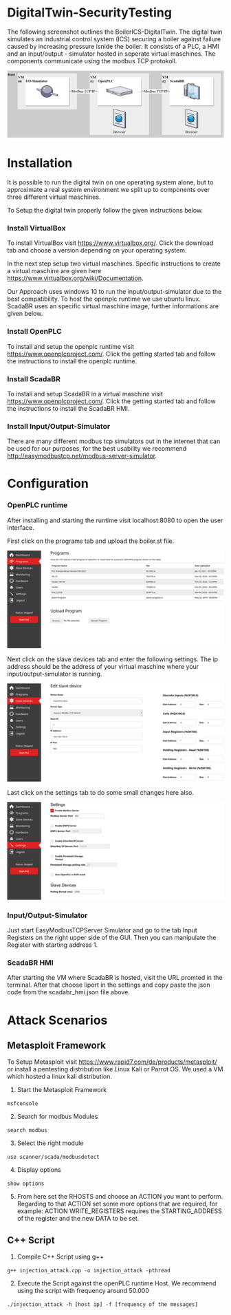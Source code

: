 # DigitalTwin-SecurityTesting

The following screenshot outlines the BoilerICS-DigitalTwin. The digital twin simulates an industrial control system (ICS) securing a boiler against failure caused by increasing pressure isnide the boiler. It consists of a PLC, a HMI and an input/output - simulator hosted in seperate virtual maschines. The components communicate using the modbus TCP protokoll.

![Screenshot](misc/DigitalerZwilling.png)


# Installation

It is possible to run the digital twin on one operating system alone, but to approximate a real system environment we split up to components over three different virtual maschines.

To Setup the digital twin properly follow the given instructions below.

### Install VirtualBox

To install VirtualBox visit https://www.virtualbox.org/. Click the download tab and choose a version depending on your operating system. 

In the next step setup two virtual maschines. Specific instructions to create a virtual maschine are given here https://www.virtualbox.org/wiki/Documentation.

Our Approach uses windows 10 to run the input/output-simulator due to the best compatibility. To host the openplc runtime we use ubuntu linux. ScadaBR uses an specific virtual maschine image, further informations are given below.

### Install OpenPLC

To install and setup the openplc runtime visit https://www.openplcproject.com/. Click the getting started tab and follow the instructions to install the openplc runtime.

### Install ScadaBR

To install and setup ScadaBR in a virtual maschine visit https://www.openplcproject.com/. Click the getting started tab and follow the instructions to install the ScadaBR HMI.

### Install Input/Output-Simulator

There are many different modbus tcp simulators out in the internet that can be used for our purposes, for the best usability we recommend http://easymodbustcp.net/modbus-server-simulator.


# Configuration

### OpenPLC runtime

After installing and starting the runtime visit localhost:8080 to open the user interface.

First click on the programs tab and upload the boiler.st file.

![Screenshot](misc/OpenPLC_Einstellungen_Program.png)

Next click on the slave devices tab and enter the following settings. The ip address should be the address of your virtual maschine where your input/output-simulator is running.

![Screenshot](misc/OpenPLC_Einstellungen_SlaveDevice.png)

Last click on the settings tab to do some small changes here also.

![Screenshot](misc/OpenPLC_Einstellungen_Settings.png)


### Input/Output-Simulator

Just start EasyModbusTCPServer Simulator and go to the tab Input Registers on the right upper side of the GUI. Then you can manipulate the Register with starting address 1.


### ScadaBR HMI

After starting the VM where ScadaBR is hosted, visit the URL promted in the terminal. After that choose Iiport in the settings and copy paste the json code from the scadabr_hmi.json file above.

# Attack Scenarios

## Metasploit Framework

To Setup Metasploit visit https://www.rapid7.com/de/products/metasploit/ or install a pentesting distribution like Linux Kali or Parrot OS. We used a VM which hosted a linux kali distribution.

1. Start the Metasploit Framework

`msfconsole`

2. Search for modbus Modules

`search modbus`

3. Select the right module 

`use scanner/scada/modbusdetect`

4. Display options

`show options`

5. From here set the RHOSTS and choose an ACTION you want to perform. Regarding to that ACTION set some more options that are required, for example: ACTION WRITE_REGISTERS requires the STARTING_ADDRESS of the register and the new DATA to be set.

## C++ Script

1. Compile C++ Script using g++

`g++ injection_attack.cpp -o injection_attack -pthread`

2. Execute the Script against the openPLC runtime Host. We recommend using the script with frequency around 50.000

`./injection_attack -h [host ip] -f [frequency of the messages]`
